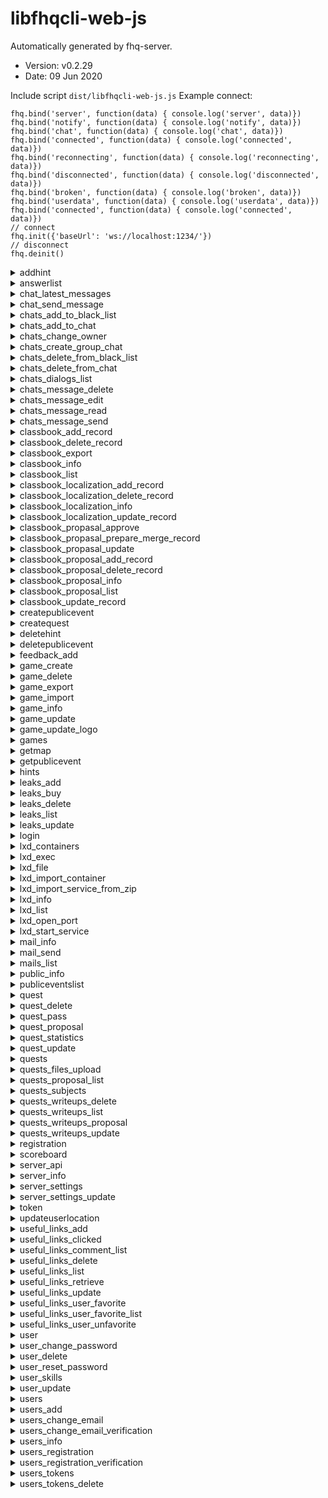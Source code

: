 # libfhqcli-web-js

 Automatically generated by fhq-server. 
 * Version: v0.2.29
 * Date: 09 Jun 2020

 Include script ```dist/libfhqcli-web-js.js```
 Example connect:
```
fhq.bind('server', function(data) { console.log('server', data)})
fhq.bind('notify', function(data) { console.log('notify', data)})
fhq.bind('chat', function(data) { console.log('chat', data)})
fhq.bind('connected', function(data) { console.log('connected', data)})
fhq.bind('reconnecting', function(data) { console.log('reconnecting', data)})
fhq.bind('disconnected', function(data) { console.log('disconnected', data)})
fhq.bind('broken', function(data) { console.log('broken', data)})
fhq.bind('userdata', function(data) { console.log('userdata', data)})
fhq.bind('connected', function(data) { console.log('connected', data)})
// connect
fhq.init({'baseUrl': 'ws://localhost:1234/'})
// disconnect
fhq.deinit()
```

<details>
<summary>addhint</summary>

## addhint

Methid add hint to quest

Access: unauthorized - **no**,  user - **no**,  admin - **yes**

 #### Input params 

 * questid - integer, required; quest id
 * hint - string, required; hint text


 #### example call method 

```
fhq.addhint({
    "questid": 0,
    "hint": ""
}).done(function(r) {
    console.log('Success: ', r);
}).fail(function(err) {
    console.error('Error:', err);
});
```

</details>

<details>
<summary>answerlist</summary>

## answerlist

Return user answers list

Access: unauthorized - **no**,  user - **no**,  admin - **yes**

 #### Input params 

 * page - integer, required; Number of page
 * onpage - integer, required; How much rows on page
 * questid - integer, optional; Filter for questid
 * userid - integer, optional; Filter for userid


 #### example call method 

```
fhq.answerlist({
    "page": 0,
    "onpage": 10,
    "questid": 0,
    "userid": 0
}).done(function(r) {
    console.log('Success: ', r);
}).fail(function(err) {
    console.error('Error:', err);
});
```

</details>

<details>
<summary>chat_latest_messages</summary>

## chat_latest_messages

Method will be send chat message and it sent to another users

Access: unauthorized - **yes**,  user - **yes**,  admin - **yes**

 #### Input params 



 #### example call method 

```
fhq.chat_latest_messages({

}).done(function(r) {
    console.log('Success: ', r);
}).fail(function(err) {
    console.error('Error:', err);
});
```

</details>

<details>
<summary>chat_send_message</summary>

## chat_send_message

Method will be send chat message and it sent to another users

Access: unauthorized - **no**,  user - **yes**,  admin - **yes**

 #### Input params 

 * type - string, required; Type
 * message - string, required; Message


 #### example call method 

```
fhq.chat_send_message({
    "type": "",
    "message": ""
}).done(function(r) {
    console.log('Success: ', r);
}).fail(function(err) {
    console.error('Error:', err);
});
```

</details>

<details>
<summary>chats_add_to_black_list</summary>

## chats_add_to_black_list

Add user to black list

Access: unauthorized - **no**,  user - **yes**,  admin - **yes**

 #### Input params 



 #### example call method 

```
fhq.chats_add_to_black_list({

}).done(function(r) {
    console.log('Success: ', r);
}).fail(function(err) {
    console.error('Error:', err);
});
```

</details>

<details>
<summary>chats_add_to_chat</summary>

## chats_add_to_chat

Add user to some chat

Access: unauthorized - **no**,  user - **yes**,  admin - **yes**

 #### Input params 



 #### example call method 

```
fhq.chats_add_to_chat({

}).done(function(r) {
    console.log('Success: ', r);
}).fail(function(err) {
    console.error('Error:', err);
});
```

</details>

<details>
<summary>chats_change_owner</summary>

## chats_change_owner

Change owner of the chat

Access: unauthorized - **no**,  user - **yes**,  admin - **yes**

 #### Input params 



 #### example call method 

```
fhq.chats_change_owner({

}).done(function(r) {
    console.log('Success: ', r);
}).fail(function(err) {
    console.error('Error:', err);
});
```

</details>

<details>
<summary>chats_create_group_chat</summary>

## chats_create_group_chat

Create group chat

Access: unauthorized - **no**,  user - **yes**,  admin - **yes**

 #### Input params 



 #### example call method 

```
fhq.chats_create_group_chat({

}).done(function(r) {
    console.log('Success: ', r);
}).fail(function(err) {
    console.error('Error:', err);
});
```

</details>

<details>
<summary>chats_delete_from_black_list</summary>

## chats_delete_from_black_list

Delete user from black list

Access: unauthorized - **no**,  user - **yes**,  admin - **yes**

 #### Input params 



 #### example call method 

```
fhq.chats_delete_from_black_list({

}).done(function(r) {
    console.log('Success: ', r);
}).fail(function(err) {
    console.error('Error:', err);
});
```

</details>

<details>
<summary>chats_delete_from_chat</summary>

## chats_delete_from_chat

Delete user from chat

Access: unauthorized - **no**,  user - **yes**,  admin - **yes**

 #### Input params 



 #### example call method 

```
fhq.chats_delete_from_chat({

}).done(function(r) {
    console.log('Success: ', r);
}).fail(function(err) {
    console.error('Error:', err);
});
```

</details>

<details>
<summary>chats_dialogs_list</summary>

## chats_dialogs_list

Show list of dialogs

Access: unauthorized - **no**,  user - **yes**,  admin - **yes**

 #### Input params 



 #### example call method 

```
fhq.chats_dialogs_list({

}).done(function(r) {
    console.log('Success: ', r);
}).fail(function(err) {
    console.error('Error:', err);
});
```

</details>

<details>
<summary>chats_message_delete</summary>

## chats_message_delete

Delete message from chat

Access: unauthorized - **no**,  user - **yes**,  admin - **yes**

 #### Input params 

 * message_id - integer, required; Message id for remove


 #### example call method 

```
fhq.chats_message_delete({
    "message_id": 0
}).done(function(r) {
    console.log('Success: ', r);
}).fail(function(err) {
    console.error('Error:', err);
});
```

</details>

<details>
<summary>chats_message_edit</summary>

## chats_message_edit

Edit message

Access: unauthorized - **no**,  user - **yes**,  admin - **yes**

 #### Input params 

 * message_id - integer, required; Message id
 * message_new - string, required; New message


 #### example call method 

```
fhq.chats_message_edit({
    "message_id": 0,
    "message_new": ""
}).done(function(r) {
    console.log('Success: ', r);
}).fail(function(err) {
    console.error('Error:', err);
});
```

</details>

<details>
<summary>chats_message_read</summary>

## chats_message_read

Get all messages in chat

Access: unauthorized - **no**,  user - **yes**,  admin - **yes**

 #### Input params 

 * chat - string, required; Chat for reading messages


 #### example call method 

```
fhq.chats_message_read({
    "chat": ""
}).done(function(r) {
    console.log('Success: ', r);
}).fail(function(err) {
    console.error('Error:', err);
});
```

</details>

<details>
<summary>chats_message_send</summary>

## chats_message_send

Method will be send chat message and it sent to another users

Access: unauthorized - **no**,  user - **yes**,  admin - **yes**

 #### Input params 

 * chat - string, required; Chat for sending a message
 * message - string, required; Message


 #### example call method 

```
fhq.chats_message_send({
    "chat": "",
    "message": ""
}).done(function(r) {
    console.log('Success: ', r);
}).fail(function(err) {
    console.error('Error:', err);
});
```

</details>

<details>
<summary>classbook_add_record</summary>

## classbook_add_record

Adds a new article with the specified name, content, and id.

Access: unauthorized - **no**,  user - **no**,  admin - **yes**

 #### Input params 

 * parentid - integer, required; pareintid for classbook article
 * name - string, required; name of article
 * content - string, required; content of article
 * uuid - string, optional; uuid of article
 * ordered - integer, optional; order of article


 #### example call method 

```
fhq.classbook_add_record({
    "parentid": 0,
    "name": "",
    "content": "",
    "uuid": "",
    "ordered": 0
}).done(function(r) {
    console.log('Success: ', r);
}).fail(function(err) {
    console.error('Error:', err);
});
```

</details>

<details>
<summary>classbook_delete_record</summary>

## classbook_delete_record

Delete a article with a given classbookid

Access: unauthorized - **no**,  user - **no**,  admin - **yes**

 #### Input params 

 * classbookid - integer, required; id for classbook article


 #### example call method 

```
fhq.classbook_delete_record({
    "classbookid": 0
}).done(function(r) {
    console.log('Success: ', r);
}).fail(function(err) {
    console.error('Error:', err);
});
```

</details>

<details>
<summary>classbook_export</summary>

## classbook_export

Export classbook's articles to html or markdown, optionally in zip archive.

Access: unauthorized - **no**,  user - **yes**,  admin - **yes**

 #### Input params 

 * output - string, required; The output file format
 * lang - string, required; The output file format
 * zip - boolean, optional; Zipping the output


 #### example call method 

```
fhq.classbook_export({
    "output": "",
    "lang": "",
    "zip": ""
}).done(function(r) {
    console.log('Success: ', r);
}).fail(function(err) {
    console.error('Error:', err);
});
```

</details>

<details>
<summary>classbook_info</summary>

## classbook_info

Return name and content, langs, path classbook article with a given id

Access: unauthorized - **yes**,  user - **yes**,  admin - **yes**

 #### Input params 

 * classbookid - integer, required; id for the classbook article
 * lang - string, optional; Set lang for the article


 #### example call method 

```
fhq.classbook_info({
    "classbookid": 0,
    "lang": ""
}).done(function(r) {
    console.log('Success: ', r);
}).fail(function(err) {
    console.error('Error:', err);
});
```

</details>

<details>
<summary>classbook_list</summary>

## classbook_list

Return list of classbook articles

Access: unauthorized - **yes**,  user - **yes**,  admin - **yes**

 #### Input params 

 * parentid - integer, required; parentid for classbook articles
 * lang - string, optional; lang for classbook articles
 * search - string, optional; Search string for classbook articles


 #### example call method 

```
fhq.classbook_list({
    "parentid": 0,
    "lang": "",
    "search": ""
}).done(function(r) {
    console.log('Success: ', r);
}).fail(function(err) {
    console.error('Error:', err);
});
```

</details>

<details>
<summary>classbook_localization_add_record</summary>

## classbook_localization_add_record

Add a new article localization for the English version

Access: unauthorized - **no**,  user - **no**,  admin - **yes**

 #### Input params 

 * classbookid - integer, required; Classbookid for article localization
 * lang - string, required; Language
 * name - string, required; Article name
 * content - string, required; The content of the article


 #### example call method 

```
fhq.classbook_localization_add_record({
    "classbookid": 0,
    "lang": "",
    "name": "",
    "content": ""
}).done(function(r) {
    console.log('Success: ', r);
}).fail(function(err) {
    console.error('Error:', err);
});
```

</details>

<details>
<summary>classbook_localization_delete_record</summary>

## classbook_localization_delete_record

Delete an article localization

Access: unauthorized - **no**,  user - **no**,  admin - **yes**

 #### Input params 

 * classbook_localizationid - integer, required; Localization id


 #### example call method 

```
fhq.classbook_localization_delete_record({
    "classbook_localizationid": 0
}).done(function(r) {
    console.log('Success: ', r);
}).fail(function(err) {
    console.error('Error:', err);
});
```

</details>

<details>
<summary>classbook_localization_info</summary>

## classbook_localization_info

Find and display localization for an article by classbookid

Access: unauthorized - **no**,  user - **no**,  admin - **yes**

 #### Input params 

 * classbook_localizationid - integer, required; Localization id


 #### example call method 

```
fhq.classbook_localization_info({
    "classbook_localizationid": 0
}).done(function(r) {
    console.log('Success: ', r);
}).fail(function(err) {
    console.error('Error:', err);
});
```

</details>

<details>
<summary>classbook_localization_update_record</summary>

## classbook_localization_update_record

Update table with localization by classbookid

Access: unauthorized - **no**,  user - **no**,  admin - **yes**

 #### Input params 

 * classbook_localizationid - integer, required; Localization id
 * name - string, required; Article name
 * content - string, required; The content of the article


 #### example call method 

```
fhq.classbook_localization_update_record({
    "classbook_localizationid": 0,
    "name": "",
    "content": ""
}).done(function(r) {
    console.log('Success: ', r);
}).fail(function(err) {
    console.error('Error:', err);
});
```

</details>

<details>
<summary>classbook_propasal_approve</summary>

## classbook_propasal_approve

Approve updating requests

Access: unauthorized - **no**,  user - **no**,  admin - **yes**

 #### Input params 

 * classbook_proposal_id - integer, required; Proposal id


 #### example call method 

```
fhq.classbook_propasal_approve({
    "classbook_proposal_id": 0
}).done(function(r) {
    console.log('Success: ', r);
}).fail(function(err) {
    console.error('Error:', err);
});
```

</details>

<details>
<summary>classbook_propasal_prepare_merge_record</summary>

## classbook_propasal_prepare_merge_record

Prepare to merge updating requests

Access: unauthorized - **no**,  user - **no**,  admin - **yes**

 #### Input params 

 * classbook_proposal_id - integer, required; Proposal id


 #### example call method 

```
fhq.classbook_propasal_prepare_merge_record({
    "classbook_proposal_id": 0
}).done(function(r) {
    console.log('Success: ', r);
}).fail(function(err) {
    console.error('Error:', err);
});
```

</details>

<details>
<summary>classbook_propasal_update</summary>

## classbook_propasal_update

Approve updating requests

Access: unauthorized - **no**,  user - **no**,  admin - **yes**

 #### Input params 

 * classbook_proposal_id - integer, required; Proposal id
 * content - string, required; new content


 #### example call method 

```
fhq.classbook_propasal_update({
    "classbook_proposal_id": 0,
    "content": ""
}).done(function(r) {
    console.log('Success: ', r);
}).fail(function(err) {
    console.error('Error:', err);
});
```

</details>

<details>
<summary>classbook_proposal_add_record</summary>

## classbook_proposal_add_record

Propose an update of article

Access: unauthorized - **no**,  user - **yes**,  admin - **yes**

 #### Input params 

 * classbookid - integer, required; Classbookid for an article
 * lang - string, required; Language
 * name - string, required; Article name
 * content - string, required; The content of the article


 #### example call method 

```
fhq.classbook_proposal_add_record({
    "classbookid": 0,
    "lang": "",
    "name": "",
    "content": ""
}).done(function(r) {
    console.log('Success: ', r);
}).fail(function(err) {
    console.error('Error:', err);
});
```

</details>

<details>
<summary>classbook_proposal_delete_record</summary>

## classbook_proposal_delete_record

Delete a proposal of updating an article

Access: unauthorized - **no**,  user - **yes**,  admin - **yes**

 #### Input params 

 * classbook_proposal_id - integer, required; Proposal id


 #### example call method 

```
fhq.classbook_proposal_delete_record({
    "classbook_proposal_id": 0
}).done(function(r) {
    console.log('Success: ', r);
}).fail(function(err) {
    console.error('Error:', err);
});
```

</details>

<details>
<summary>classbook_proposal_info</summary>

## classbook_proposal_info

Find and display all proposal data by id

Access: unauthorized - **no**,  user - **yes**,  admin - **yes**

 #### Input params 

 * classbook_proposal_id - integer, required; Proposal id


 #### example call method 

```
fhq.classbook_proposal_info({
    "classbook_proposal_id": 0
}).done(function(r) {
    console.log('Success: ', r);
}).fail(function(err) {
    console.error('Error:', err);
});
```

</details>

<details>
<summary>classbook_proposal_list</summary>

## classbook_proposal_list

Display list of proposals by classbookid

Access: unauthorized - **no**,  user - **yes**,  admin - **yes**

 #### Input params 

 * classbookid - integer, required; Classbookid for an article
 * lang - string, optional; Language


 #### example call method 

```
fhq.classbook_proposal_list({
    "classbookid": 0,
    "lang": ""
}).done(function(r) {
    console.log('Success: ', r);
}).fail(function(err) {
    console.error('Error:', err);
});
```

</details>

<details>
<summary>classbook_update_record</summary>

## classbook_update_record

Update a article with a given classbookid

Access: unauthorized - **no**,  user - **no**,  admin - **yes**

 #### Input params 

 * classbookid - integer, required; id for classbook article
 * name - string, optional; name for classbook article
 * content - string, optional; content for classbook article
 * ordered - integer, optional; ordered for classbook article
 * parentid - integer, optional; parentid for classbook article


 #### example call method 

```
fhq.classbook_update_record({
    "classbookid": 0,
    "name": "",
    "content": "",
    "ordered": 0,
    "parentid": 0
}).done(function(r) {
    console.log('Success: ', r);
}).fail(function(err) {
    console.error('Error:', err);
});
```

</details>

<details>
<summary>createpublicevent</summary>

## createpublicevent

Create the public event

Access: unauthorized - **no**,  user - **no**,  admin - **yes**

 #### Input params 

 * type - string, required; Type of event
 * message - string, required; Message


 #### example call method 

```
fhq.createpublicevent({
    "type": "",
    "message": ""
}).done(function(r) {
    console.log('Success: ', r);
}).fail(function(err) {
    console.error('Error:', err);
});
```

</details>

<details>
<summary>createquest</summary>

## createquest

Method will be create new quest

Access: unauthorized - **no**,  user - **no**,  admin - **yes**

 #### Input params 

 * uuid - string, required; Global Identificator of the quest
 * gameid - integer, required; Which game included this quest
 * name - string, required; Name of the quest
 * text - string, required; Description of the quest
 * score - integer, required; How much append to user score after solve quest by them
 * author - string, required; Author of the quest
 * subject - string, required; Subject must be one from types
 * answer - string, required; Answer for the quest
 * answer_format - string, required; Answer format for the quest
 * state - string, required; State of the quest
 * description_state - string, required; You can add some descriptions for quest state
 * copyright - string, optional; You can add some copyright information


 #### example call method 

```
fhq.createquest({
    "uuid": "",
    "gameid": 0,
    "name": "",
    "text": "",
    "score": 0,
    "author": "",
    "subject": "",
    "answer": "",
    "answer_format": "",
    "state": "",
    "description_state": "",
    "copyright": ""
}).done(function(r) {
    console.log('Success: ', r);
}).fail(function(err) {
    console.error('Error:', err);
});
```

</details>

<details>
<summary>deletehint</summary>

## deletehint

Method for delete hint from quest

Access: unauthorized - **no**,  user - **no**,  admin - **yes**

 #### Input params 

 * hintid - integer, required; hint id


 #### example call method 

```
fhq.deletehint({
    "hintid": 0
}).done(function(r) {
    console.log('Success: ', r);
}).fail(function(err) {
    console.error('Error:', err);
});
```

</details>

<details>
<summary>deletepublicevent</summary>

## deletepublicevent

Delete public event

Access: unauthorized - **no**,  user - **no**,  admin - **yes**

 #### Input params 

 * eventid - integer, required; Event ID


 #### example call method 

```
fhq.deletepublicevent({
    "eventid": 0
}).done(function(r) {
    console.log('Success: ', r);
}).fail(function(err) {
    console.error('Error:', err);
});
```

</details>

<details>
<summary>feedback_add</summary>

## feedback_add

Create the feedback

Access: unauthorized - **yes**,  user - **yes**,  admin - **yes**

 #### Input params 

 * from - string, required; From user
 * text - string, required; Text of feedback
 * type - string, required; Type of feedback


 #### example call method 

```
fhq.feedback_add({
    "from": "",
    "text": "",
    "type": ""
}).done(function(r) {
    console.log('Success: ', r);
}).fail(function(err) {
    console.error('Error:', err);
});
```

</details>

<details>
<summary>game_create</summary>

## game_create

Create the game

Access: unauthorized - **no**,  user - **no**,  admin - **yes**

 #### Input params 

 * uuid - string, required; Global Identificator of the Game
 * name - string, required; Name of the Game
 * description - string, required; Description of the Game
 * state - string, required; State of the game
 * form - string, required; Form of the game
 * type - string, required; Type of the game
 * date_start - string, required; Date start
 * date_stop - string, required; Date stop
 * date_restart - string, required; Date restart
 * organizators - string, required; Organizators


 #### example call method 

```
fhq.game_create({
    "uuid": "",
    "name": "",
    "description": "",
    "state": "",
    "form": "",
    "type": "",
    "date_start": "",
    "date_stop": "",
    "date_restart": "",
    "organizators": ""
}).done(function(r) {
    console.log('Success: ', r);
}).fail(function(err) {
    console.error('Error:', err);
});
```

</details>

<details>
<summary>game_delete</summary>

## game_delete

Remove game and all quests

Access: unauthorized - **no**,  user - **no**,  admin - **yes**

 #### Input params 

 * uuid - string, required; Global Identificator of the Game
 * admin_password - string, required; Admin Password


 #### example call method 

```
fhq.game_delete({
    "uuid": "",
    "admin_password": ""
}).done(function(r) {
    console.log('Success: ', r);
}).fail(function(err) {
    console.error('Error:', err);
});
```

</details>

<details>
<summary>game_export</summary>

## game_export

Export the game

Access: unauthorized - **no**,  user - **no**,  admin - **yes**

 #### Input params 

 * uuid - string, required; Global Identificator of the Game


 #### example call method 

```
fhq.game_export({
    "uuid": ""
}).done(function(r) {
    console.log('Success: ', r);
}).fail(function(err) {
    console.error('Error:', err);
});
```

</details>

<details>
<summary>game_import</summary>

## game_import

Import game

Access: unauthorized - **no**,  user - **no**,  admin - **yes**

 #### Input params 

 * uuid - string, required; Global Identificator of the Game


 #### example call method 

```
fhq.game_import({
    "uuid": ""
}).done(function(r) {
    console.log('Success: ', r);
}).fail(function(err) {
    console.error('Error:', err);
});
```

</details>

<details>
<summary>game_info</summary>

## game_info

Return game info

Access: unauthorized - **no**,  user - **no**,  admin - **yes**

 #### Input params 

 * uuid - string, required; Global Identificator of the Game


 #### example call method 

```
fhq.game_info({
    "uuid": ""
}).done(function(r) {
    console.log('Success: ', r);
}).fail(function(err) {
    console.error('Error:', err);
});
```

</details>

<details>
<summary>game_update</summary>

## game_update

Update game info

Access: unauthorized - **no**,  user - **no**,  admin - **yes**

 #### Input params 

 * uuid - string, required; Global Identificator of the Game
 * name - string, optional; Name of the Game
 * description - string, optional; Description of the Game
 * state - string, optional; State of the game
 * form - string, optional; Form of the game
 * type - string, optional; Type of the game
 * date_start - string, optional; Date start
 * date_stop - string, optional; Date stop
 * date_restart - string, optional; Date restart
 * organizators - string, optional; Organizators


 #### example call method 

```
fhq.game_update({
    "uuid": "",
    "name": "",
    "description": "",
    "state": "",
    "form": "",
    "type": "",
    "date_start": "",
    "date_stop": "",
    "date_restart": "",
    "organizators": ""
}).done(function(r) {
    console.log('Success: ', r);
}).fail(function(err) {
    console.error('Error:', err);
});
```

</details>

<details>
<summary>game_update_logo</summary>

## game_update_logo

Update game logo

Access: unauthorized - **no**,  user - **no**,  admin - **yes**

 #### Input params 

 * uuid - string, required; Global Identificator of the Game
 * image_png_base64 - string, required; Image PNG in Base64


 #### example call method 

```
fhq.game_update_logo({
    "uuid": "",
    "image_png_base64": ""
}).done(function(r) {
    console.log('Success: ', r);
}).fail(function(err) {
    console.error('Error:', err);
});
```

</details>

<details>
<summary>games</summary>

## games

Method returned list of games

Access: unauthorized - **yes**,  user - **yes**,  admin - **yes**

 #### Input params 



 #### example call method 

```
fhq.games({

}).done(function(r) {
    console.log('Success: ', r);
}).fail(function(err) {
    console.error('Error:', err);
});
```

</details>

<details>
<summary>getmap</summary>

## getmap

Returned coordinate list

Access: unauthorized - **yes**,  user - **yes**,  admin - **yes**

 #### Input params 



 #### example call method 

```
fhq.getmap({

}).done(function(r) {
    console.log('Success: ', r);
}).fail(function(err) {
    console.error('Error:', err);
});
```

</details>

<details>
<summary>getpublicevent</summary>

## getpublicevent

Return public event info by id

Access: unauthorized - **yes**,  user - **yes**,  admin - **yes**

 #### Input params 

 * eventid - integer, required; Event id


 #### example call method 

```
fhq.getpublicevent({
    "eventid": 0
}).done(function(r) {
    console.log('Success: ', r);
}).fail(function(err) {
    console.error('Error:', err);
});
```

</details>

<details>
<summary>hints</summary>

## hints

Return list of hints

Access: unauthorized - **yes**,  user - **yes**,  admin - **yes**

 #### Input params 

 * questid - integer, required; Quest id


 #### example call method 

```
fhq.hints({
    "questid": 0
}).done(function(r) {
    console.log('Success: ', r);
}).fail(function(err) {
    console.error('Error:', err);
});
```

</details>

<details>
<summary>leaks_add</summary>

## leaks_add

Method adds a leak

Access: unauthorized - **no**,  user - **no**,  admin - **yes**

 #### Input params 

 * uuid - string, required; UUID of the leak
 * game_uuid - string, required; UUID of the game
 * name - string, required; Visible part of the content
 * content - string, required; Content of the leak
 * score - integer, required; Price of the leak


 #### example call method 

```
fhq.leaks_add({
    "uuid": "",
    "game_uuid": "",
    "name": "",
    "content": "",
    "score": 0
}).done(function(r) {
    console.log('Success: ', r);
}).fail(function(err) {
    console.error('Error:', err);
});
```

</details>

<details>
<summary>leaks_buy</summary>

## leaks_buy

Method buys a leak

Access: unauthorized - **no**,  user - **yes**,  admin - **no**

 #### Input params 

 * id - integer, required; Leak id


 #### example call method 

```
fhq.leaks_buy({
    "id": 0
}).done(function(r) {
    console.log('Success: ', r);
}).fail(function(err) {
    console.error('Error:', err);
});
```

</details>

<details>
<summary>leaks_delete</summary>

## leaks_delete

Method deletes a leak

Access: unauthorized - **no**,  user - **no**,  admin - **yes**

 #### Input params 

 * id - integer, required; Leak id


 #### example call method 

```
fhq.leaks_delete({
    "id": 0
}).done(function(r) {
    console.log('Success: ', r);
}).fail(function(err) {
    console.error('Error:', err);
});
```

</details>

<details>
<summary>leaks_list</summary>

## leaks_list

Method returns list of leaks

Access: unauthorized - **yes**,  user - **yes**,  admin - **yes**

 #### Input params 

 * page - integer, required; Number of page
 * onpage - integer, required; How much rows in one page


 #### example call method 

```
fhq.leaks_list({
    "page": 0,
    "onpage": 10
}).done(function(r) {
    console.log('Success: ', r);
}).fail(function(err) {
    console.error('Error:', err);
});
```

</details>

<details>
<summary>leaks_update</summary>

## leaks_update

Method updates a leak

Access: unauthorized - **no**,  user - **no**,  admin - **yes**

 #### Input params 

 * id - integer, required; Leak id
 * name - string, optional; Visible part of the content
 * content - string, optional; Content of the leak
 * score - integer, optional; Price of the leak


 #### example call method 

```
fhq.leaks_update({
    "id": 0,
    "name": "",
    "content": "",
    "score": 0
}).done(function(r) {
    console.log('Success: ', r);
}).fail(function(err) {
    console.error('Error:', err);
});
```

</details>

<details>
<summary>login</summary>

## login

Method for login

Access: unauthorized - **yes**,  user - **no**,  admin - **no**

 #### Input params 

 * email - string, required; E-mail
 * password - string, required; Password


 #### example call method 

```
fhq.login({
    "email": "",
    "password": ""
}).done(function(r) {
    console.log('Success: ', r);
}).fail(function(err) {
    console.error('Error:', err);
});
```

</details>

<details>
<summary>lxd_containers</summary>

## lxd_containers

Any actions with the container. Actions: create, start, stop and delete container

Access: unauthorized - **no**,  user - **no**,  admin - **yes**

 #### Input params 

 * name - string, required; Container name
 * action - string, required; Actions: create, start, stop and delete container


 #### example call method 

```
fhq.lxd_containers({
    "name": "",
    "action": ""
}).done(function(r) {
    console.log('Success: ', r);
}).fail(function(err) {
    console.error('Error:', err);
});
```

</details>

<details>
<summary>lxd_exec</summary>

## lxd_exec

Exec command in the container with name.

Access: unauthorized - **no**,  user - **no**,  admin - **yes**

 #### Input params 

 * name - string, required; Container name
 * command - string, required; Name of execution command


 #### example call method 

```
fhq.lxd_exec({
    "name": "",
    "command": ""
}).done(function(r) {
    console.log('Success: ', r);
}).fail(function(err) {
    console.error('Error:', err);
});
```

</details>

<details>
<summary>lxd_file</summary>

## lxd_file

Pull, push, delete file inside the container.

Access: unauthorized - **no**,  user - **no**,  admin - **yes**

 #### Input params 

 * name - string, required; Container name
 * action - string, required; Action with files: pull, push or delete
 * path - string, required; Path to file inside the container


 #### example call method 

```
fhq.lxd_file({
    "name": "",
    "action": "",
    "path": ""
}).done(function(r) {
    console.log('Success: ', r);
}).fail(function(err) {
    console.error('Error:', err);
});
```

</details>

<details>
<summary>lxd_import_container</summary>

## lxd_import_container

Import container from json configuration.

Access: unauthorized - **no**,  user - **no**,  admin - **yes**

 #### Input params 

 * config - string, required; Container's configuration in json dumped string.


 #### example call method 

```
fhq.lxd_import_container({
    "config": ""
}).done(function(r) {
    console.log('Success: ', r);
}).fail(function(err) {
    console.error('Error:', err);
});
```

</details>

<details>
<summary>lxd_import_service_from_zip</summary>

## lxd_import_service_from_zip

Import Service from zip.

Access: unauthorized - **no**,  user - **no**,  admin - **yes**

 #### Input params 

 * zip_file - string, required; Service's configuration in Base64 zip archive.


 #### example call method 

```
fhq.lxd_import_service_from_zip({
    "zip_file": ""
}).done(function(r) {
    console.log('Success: ', r);
}).fail(function(err) {
    console.error('Error:', err);
});
```

</details>

<details>
<summary>lxd_info</summary>

## lxd_info

Get information about the orhestra, containers.

Access: unauthorized - **no**,  user - **no**,  admin - **yes**

 #### Input params 

 * name - string, required; Container name
 * get - string, optional; Requested information


 #### example call method 

```
fhq.lxd_info({
    "name": "",
    "get": ""
}).done(function(r) {
    console.log('Success: ', r);
}).fail(function(err) {
    console.error('Error:', err);
});
```

</details>

<details>
<summary>lxd_list</summary>

## lxd_list

Get information about all containers.

Access: unauthorized - **no**,  user - **no**,  admin - **yes**

 #### Input params 



 #### example call method 

```
fhq.lxd_list({

}).done(function(r) {
    console.log('Success: ', r);
}).fail(function(err) {
    console.error('Error:', err);
});
```

</details>

<details>
<summary>lxd_open_port</summary>

## lxd_open_port

Opens the container port.

Access: unauthorized - **no**,  user - **no**,  admin - **yes**

 #### Input params 

 * name - string, required; Container name
 * port - integer, required; Number container port
 * protocol - string, required; Protocol


 #### example call method 

```
fhq.lxd_open_port({
    "name": "",
    "port": 0,
    "protocol": ""
}).done(function(r) {
    console.log('Success: ', r);
}).fail(function(err) {
    console.error('Error:', err);
});
```

</details>

<details>
<summary>lxd_start_service</summary>

## lxd_start_service

Start service.

Access: unauthorized - **no**,  user - **no**,  admin - **yes**

 #### Input params 

 * name - string, required; Service's name.


 #### example call method 

```
fhq.lxd_start_service({
    "name": ""
}).done(function(r) {
    console.log('Success: ', r);
}).fail(function(err) {
    console.error('Error:', err);
});
```

</details>

<details>
<summary>mail_info</summary>

## mail_info

This method Will be return info of mail

Access: unauthorized - **no**,  user - **no**,  admin - **yes**

 #### Input params 



 #### example call method 

```
fhq.mail_info({

}).done(function(r) {
    console.log('Success: ', r);
}).fail(function(err) {
    console.error('Error:', err);
});
```

</details>

<details>
<summary>mail_send</summary>

## mail_send

Mail Send

Access: unauthorized - **no**,  user - **no**,  admin - **yes**

 #### Input params 

 * to - string, required; E-mail of the recipient
 * subject - string, required; Subject of the message
 * body - string, required; Body of the message


 #### example call method 

```
fhq.mail_send({
    "to": "",
    "subject": "",
    "body": ""
}).done(function(r) {
    console.log('Success: ', r);
}).fail(function(err) {
    console.error('Error:', err);
});
```

</details>

<details>
<summary>mails_list</summary>

## mails_list

Mails list

Access: unauthorized - **no**,  user - **no**,  admin - **yes**

 #### Input params 

 * filter_email - string, optional; Filter by email
 * filter_subject - string, optional; Filter by subject
 * filter_message - string, optional; Filter by message
 * onpage - integer, optional; On page
 * page - integer, optional; page


 #### example call method 

```
fhq.mails_list({
    "filter_email": "",
    "filter_subject": "",
    "filter_message": "",
    "onpage": 10,
    "page": 0
}).done(function(r) {
    console.log('Success: ', r);
}).fail(function(err) {
    console.error('Error:', err);
});
```

</details>

<details>
<summary>public_info</summary>

## public_info

Method return public information about server

Access: unauthorized - **yes**,  user - **yes**,  admin - **yes**

 #### Input params 



 #### example call method 

```
fhq.public_info({

}).done(function(r) {
    console.log('Success: ', r);
}).fail(function(err) {
    console.error('Error:', err);
});
```

</details>

<details>
<summary>publiceventslist</summary>

## publiceventslist

Return list of public events

Access: unauthorized - **yes**,  user - **yes**,  admin - **yes**

 #### Input params 

 * page - integer, required; Number of page
 * onpage - integer, required; How much rows in one page
 * type - string, optional; Filter by type events
 * search - string, optional; Filter by message event


 #### example call method 

```
fhq.publiceventslist({
    "page": 0,
    "onpage": 10,
    "type": "",
    "search": ""
}).done(function(r) {
    console.log('Success: ', r);
}).fail(function(err) {
    console.error('Error:', err);
});
```

</details>

<details>
<summary>quest</summary>

## quest

Update the quest info

Access: unauthorized - **yes**,  user - **yes**,  admin - **yes**

 #### Input params 

 * questid - integer, required; Quest ID


 #### example call method 

```
fhq.quest({
    "questid": 0
}).done(function(r) {
    console.log('Success: ', r);
}).fail(function(err) {
    console.error('Error:', err);
});
```

</details>

<details>
<summary>quest_delete</summary>

## quest_delete

Method for delete quest

Access: unauthorized - **no**,  user - **no**,  admin - **yes**

 #### Input params 

 * questid - integer, required; Quest ID


 #### example call method 

```
fhq.quest_delete({
    "questid": 0
}).done(function(r) {
    console.log('Success: ', r);
}).fail(function(err) {
    console.error('Error:', err);
});
```

</details>

<details>
<summary>quest_pass</summary>

## quest_pass

Quest pass

Access: unauthorized - **no**,  user - **yes**,  admin - **yes**

 #### Input params 

 * questid - integer, required; Quest ID
 * answer - string, required; Answer


 #### example call method 

```
fhq.quest_pass({
    "questid": 0,
    "answer": ""
}).done(function(r) {
    console.log('Success: ', r);
}).fail(function(err) {
    console.error('Error:', err);
});
```

</details>

<details>
<summary>quest_proposal</summary>

## quest_proposal

Add quest proposal

Access: unauthorized - **no**,  user - **yes**,  admin - **yes**

 #### Input params 

 * gameid - integer, required; Which game included this quest
 * name - string, required; Name of the quest
 * text - string, required; Description of the quest
 * score - integer, required; How much append to user score after solve quest by them
 * author - string, required; Author of the quest
 * subject - string, required; Subject must be one from types (look types)
 * answer - string, required; Answer for the quest
 * answer_format - string, required; Answer format for the quest


 #### example call method 

```
fhq.quest_proposal({
    "gameid": 0,
    "name": "",
    "text": "",
    "score": 0,
    "author": "",
    "subject": "",
    "answer": "",
    "answer_format": ""
}).done(function(r) {
    console.log('Success: ', r);
}).fail(function(err) {
    console.error('Error:', err);
});
```

</details>

<details>
<summary>quest_statistics</summary>

## quest_statistics

Mehtod will be return quest public statistics

Access: unauthorized - **yes**,  user - **yes**,  admin - **yes**

 #### Input params 

 * questid - integer, required; Quest ID


 #### example call method 

```
fhq.quest_statistics({
    "questid": 0
}).done(function(r) {
    console.log('Success: ', r);
}).fail(function(err) {
    console.error('Error:', err);
});
```

</details>

<details>
<summary>quest_update</summary>

## quest_update

Update the quest info

Access: unauthorized - **no**,  user - **no**,  admin - **yes**

 #### Input params 

 * questid - integer, required; Quest ID
 * name - string, optional; Name of the quest
 * gameid - integer, optional; Which game included this quest
 * text - string, optional; Description of the quest
 * score - integer, optional; How much append to user score after solve quest by them
 * subject - string, optional; Subject must be one from types
 * author - string, optional; Author of the quest
 * answer - string, optional; Answer for the quest
 * answer_format - string, optional; Answer format for the quest
 * state - string, optional; State of the quest
 * description_state - string, optional; You can update some descriptions for quest state
 * copyright - string, optional; You can update copyright


 #### example call method 

```
fhq.quest_update({
    "questid": 0,
    "name": "",
    "gameid": 0,
    "text": "",
    "score": 0,
    "subject": "",
    "author": "",
    "answer": "",
    "answer_format": "",
    "state": "",
    "description_state": "",
    "copyright": ""
}).done(function(r) {
    console.log('Success: ', r);
}).fail(function(err) {
    console.error('Error:', err);
});
```

</details>

<details>
<summary>quests</summary>

## quests

Method will be returned quest list

Access: unauthorized - **yes**,  user - **yes**,  admin - **yes**

 #### Input params 

 * subject - string, optional; Filter by subject
 * gameid - integer, optional; Filter by local gameid
 * filter - string, optional; Filter by some text


 #### example call method 

```
fhq.quests({
    "subject": "",
    "gameid": 0,
    "filter": ""
}).done(function(r) {
    console.log('Success: ', r);
}).fail(function(err) {
    console.error('Error:', err);
});
```

</details>

<details>
<summary>quests_files_upload</summary>

## quests_files_upload

Update the quest 

Access: unauthorized - **no**,  user - **no**,  admin - **yes**

 #### Input params 

 * quest_uuid - string, required; Quest UUID
 * file_base64 - string, required; 
 * file_name - string, required; 


 #### example call method 

```
fhq.quests_files_upload({
    "quest_uuid": "",
    "file_base64": "",
    "file_name": ""
}).done(function(r) {
    console.log('Success: ', r);
}).fail(function(err) {
    console.error('Error:', err);
});
```

</details>

<details>
<summary>quests_proposal_list</summary>

## quests_proposal_list

Quests proposal list

Access: unauthorized - **no**,  user - **no**,  admin - **yes**

 #### Input params 

 * onpage - integer, optional; On page
 * page - integer, optional; page


 #### example call method 

```
fhq.quests_proposal_list({
    "onpage": 10,
    "page": 0
}).done(function(r) {
    console.log('Success: ', r);
}).fail(function(err) {
    console.error('Error:', err);
});
```

</details>

<details>
<summary>quests_subjects</summary>

## quests_subjects

Method returned list of quests by subjects

Access: unauthorized - **yes**,  user - **yes**,  admin - **yes**

 #### Input params 



 #### example call method 

```
fhq.quests_subjects({

}).done(function(r) {
    console.log('Success: ', r);
}).fail(function(err) {
    console.error('Error:', err);
});
```

</details>

<details>
<summary>quests_writeups_delete</summary>

## quests_writeups_delete

This method will be remove writeup

Access: unauthorized - **no**,  user - **no**,  admin - **yes**

 #### Input params 

 * writeupid - integer, required; WriteUp ID


 #### example call method 

```
fhq.quests_writeups_delete({
    "writeupid": 0
}).done(function(r) {
    console.log('Success: ', r);
}).fail(function(err) {
    console.error('Error:', err);
});
```

</details>

<details>
<summary>quests_writeups_list</summary>

## quests_writeups_list

This method will be returned list of writeups by questid

Access: unauthorized - **yes**,  user - **yes**,  admin - **yes**

 #### Input params 

 * questid - integer, required; Quest ID


 #### example call method 

```
fhq.quests_writeups_list({
    "questid": 0
}).done(function(r) {
    console.log('Success: ', r);
}).fail(function(err) {
    console.error('Error:', err);
});
```

</details>

<details>
<summary>quests_writeups_proposal</summary>

## quests_writeups_proposal

This method will be add writeup from authorized user

Access: unauthorized - **no**,  user - **yes**,  admin - **yes**

 #### Input params 

 * questid - integer, required; Quest ID
 * writeup_link - string, required; Link to writeup (Must be start from https://www.youtube.com/watch?v=)


 #### example call method 

```
fhq.quests_writeups_proposal({
    "questid": 0,
    "writeup_link": ""
}).done(function(r) {
    console.log('Success: ', r);
}).fail(function(err) {
    console.error('Error:', err);
});
```

</details>

<details>
<summary>quests_writeups_update</summary>

## quests_writeups_update

This method will be update writeup approve now

Access: unauthorized - **no**,  user - **no**,  admin - **yes**

 #### Input params 

 * writeupid - integer, required; WriteUp ID
 * approve - string, required; Approve value 1 or 0


 #### example call method 

```
fhq.quests_writeups_update({
    "writeupid": 0,
    "approve": ""
}).done(function(r) {
    console.log('Success: ', r);
}).fail(function(err) {
    console.error('Error:', err);
});
```

</details>

<details>
<summary>registration</summary>

## registration

Method for registration

Access: unauthorized - **yes**,  user - **no**,  admin - **no**

 #### Input params 

 * email - string, required; E-mail
 * university - string, required; University


 #### example call method 

```
fhq.registration({
    "email": "",
    "university": ""
}).done(function(r) {
    console.log('Success: ', r);
}).fail(function(err) {
    console.error('Error:', err);
});
```

</details>

<details>
<summary>scoreboard</summary>

## scoreboard

Method return scoreboard

Access: unauthorized - **yes**,  user - **yes**,  admin - **yes**

 #### Input params 

 * page - integer, required; Number of page
 * onpage - integer, required; How much rows in one page


 #### example call method 

```
fhq.scoreboard({
    "page": 0,
    "onpage": 10
}).done(function(r) {
    console.log('Success: ', r);
}).fail(function(err) {
    console.error('Error:', err);
});
```

</details>

<details>
<summary>server_api</summary>

## server_api

This method Will be return list of all handlers

Access: unauthorized - **yes**,  user - **yes**,  admin - **yes**

 #### Input params 



 #### example call method 

```
fhq.server_api({

}).done(function(r) {
    console.log('Success: ', r);
}).fail(function(err) {
    console.error('Error:', err);
});
```

</details>

<details>
<summary>server_info</summary>

## server_info

Return server private information

Access: unauthorized - **no**,  user - **no**,  admin - **yes**

 #### Input params 



 #### example call method 

```
fhq.server_info({

}).done(function(r) {
    console.log('Success: ', r);
}).fail(function(err) {
    console.error('Error:', err);
});
```

</details>

<details>
<summary>server_settings</summary>

## server_settings

Return server settings

Access: unauthorized - **no**,  user - **no**,  admin - **yes**

 #### Input params 



 #### example call method 

```
fhq.server_settings({

}).done(function(r) {
    console.log('Success: ', r);
}).fail(function(err) {
    console.error('Error:', err);
});
```

</details>

<details>
<summary>server_settings_update</summary>

## server_settings_update

Update server settings

Access: unauthorized - **no**,  user - **no**,  admin - **yes**

 #### Input params 

 * name - string, required; name of setting
 * value - string, required; value of setting


 #### example call method 

```
fhq.server_settings_update({
    "name": "",
    "value": ""
}).done(function(r) {
    console.log('Success: ', r);
}).fail(function(err) {
    console.error('Error:', err);
});
```

</details>

<details>
<summary>token</summary>

## token

Method for login by token

Access: unauthorized - **yes**,  user - **no**,  admin - **no**

 #### Input params 

 * token - string, required; Authorization token


 #### example call method 

```
fhq.token({
    "token": ""
}).done(function(r) {
    console.log('Success: ', r);
}).fail(function(err) {
    console.error('Error:', err);
});
```

</details>

<details>
<summary>updateuserlocation</summary>

## updateuserlocation

This method will be try update user location by lastip

Access: unauthorized - **no**,  user - **no**,  admin - **yes**

 #### Input params 

 * userid - integer, required; User ID


 #### example call method 

```
fhq.updateuserlocation({
    "userid": 0
}).done(function(r) {
    console.log('Success: ', r);
}).fail(function(err) {
    console.error('Error:', err);
});
```

</details>

<details>
<summary>useful_links_add</summary>

## useful_links_add

Method for add new useful link

Access: unauthorized - **no**,  user - **no**,  admin - **yes**

 #### Input params 

 * url - string, required; URL
 * description - string, required; Description
 * author - string, required; Author


 #### example call method 

```
fhq.useful_links_add({
    "url": "",
    "description": "",
    "author": ""
}).done(function(r) {
    console.log('Success: ', r);
}).fail(function(err) {
    console.error('Error:', err);
});
```

</details>

<details>
<summary>useful_links_clicked</summary>

## useful_links_clicked

Useful Links removed from favorite

Access: unauthorized - **no**,  user - **yes**,  admin - **yes**

 #### Input params 

 * useful_link_id - integer, required; Id of useful link


 #### example call method 

```
fhq.useful_links_clicked({
    "useful_link_id": 0
}).done(function(r) {
    console.log('Success: ', r);
}).fail(function(err) {
    console.error('Error:', err);
});
```

</details>

<details>
<summary>useful_links_comment_list</summary>

## useful_links_comment_list

Useful Links list of comments

Access: unauthorized - **no**,  user - **yes**,  admin - **yes**

 #### Input params 

 * useful_link_id - integer, required; Id of useful link


 #### example call method 

```
fhq.useful_links_comment_list({
    "useful_link_id": 0
}).done(function(r) {
    console.log('Success: ', r);
}).fail(function(err) {
    console.error('Error:', err);
});
```

</details>

<details>
<summary>useful_links_delete</summary>

## useful_links_delete

Method for delete link by admin

Access: unauthorized - **no**,  user - **no**,  admin - **yes**

 #### Input params 

 * useful_link_id - integer, required; Id of useful link


 #### example call method 

```
fhq.useful_links_delete({
    "useful_link_id": 0
}).done(function(r) {
    console.log('Success: ', r);
}).fail(function(err) {
    console.error('Error:', err);
});
```

</details>

<details>
<summary>useful_links_list</summary>

## useful_links_list

Method will be return list of useful links

Access: unauthorized - **yes**,  user - **yes**,  admin - **yes**

 #### Input params 

 * filter - string, optional; Filter by word


 #### example call method 

```
fhq.useful_links_list({
    "filter": ""
}).done(function(r) {
    console.log('Success: ', r);
}).fail(function(err) {
    console.error('Error:', err);
});
```

</details>

<details>
<summary>useful_links_retrieve</summary>

## useful_links_retrieve

Method for retrieve useful link

Access: unauthorized - **no**,  user - **yes**,  admin - **yes**

 #### Input params 

 * useful_link_id - integer, required; Id of useful link


 #### example call method 

```
fhq.useful_links_retrieve({
    "useful_link_id": 0
}).done(function(r) {
    console.log('Success: ', r);
}).fail(function(err) {
    console.error('Error:', err);
});
```

</details>

<details>
<summary>useful_links_update</summary>

## useful_links_update

Method for update useful link

Access: unauthorized - **no**,  user - **no**,  admin - **yes**

 #### Input params 

 * useful_link_id - integer, required; Id of useful link
 * url - string, required; URL
 * description - string, required; Description
 * author - string, required; Author


 #### example call method 

```
fhq.useful_links_update({
    "useful_link_id": 0,
    "url": "",
    "description": "",
    "author": ""
}).done(function(r) {
    console.log('Success: ', r);
}).fail(function(err) {
    console.error('Error:', err);
});
```

</details>

<details>
<summary>useful_links_user_favorite</summary>

## useful_links_user_favorite

Useful Links add to favorite

Access: unauthorized - **no**,  user - **yes**,  admin - **yes**

 #### Input params 

 * useful_link_id - integer, required; Id of useful link


 #### example call method 

```
fhq.useful_links_user_favorite({
    "useful_link_id": 0
}).done(function(r) {
    console.log('Success: ', r);
}).fail(function(err) {
    console.error('Error:', err);
});
```

</details>

<details>
<summary>useful_links_user_favorite_list</summary>

## useful_links_user_favorite_list

Useful Links list of favorite

Access: unauthorized - **no**,  user - **yes**,  admin - **yes**

 #### Input params 



 #### example call method 

```
fhq.useful_links_user_favorite_list({

}).done(function(r) {
    console.log('Success: ', r);
}).fail(function(err) {
    console.error('Error:', err);
});
```

</details>

<details>
<summary>useful_links_user_unfavorite</summary>

## useful_links_user_unfavorite

Useful Links removed from favorite

Access: unauthorized - **no**,  user - **yes**,  admin - **yes**

 #### Input params 

 * useful_link_id - integer, required; Id of useful link


 #### example call method 

```
fhq.useful_links_user_unfavorite({
    "useful_link_id": 0
}).done(function(r) {
    console.log('Success: ', r);
}).fail(function(err) {
    console.error('Error:', err);
});
```

</details>

<details>
<summary>user</summary>

## user

Return user info

Access: unauthorized - **yes**,  user - **yes**,  admin - **yes**

 #### Input params 

 * userid - integer, optional; Id of user


 #### example call method 

```
fhq.user({
    "userid": 0
}).done(function(r) {
    console.log('Success: ', r);
}).fail(function(err) {
    console.error('Error:', err);
});
```

</details>

<details>
<summary>user_change_password</summary>

## user_change_password

This method for change user password

Access: unauthorized - **no**,  user - **yes**,  admin - **yes**

 #### Input params 

 * password_old - string, required; Old password
 * password_new - string, required; New password


 #### example call method 

```
fhq.user_change_password({
    "password_old": "",
    "password_new": ""
}).done(function(r) {
    console.log('Success: ', r);
}).fail(function(err) {
    console.error('Error:', err);
});
```

</details>

<details>
<summary>user_delete</summary>

## user_delete

Method for deleting a user

Access: unauthorized - **no**,  user - **no**,  admin - **yes**

 #### Input params 

 * userid - integer, required; User's id
 * password - string, required; Admin's password


 #### example call method 

```
fhq.user_delete({
    "userid": 0,
    "password": ""
}).done(function(r) {
    console.log('Success: ', r);
}).fail(function(err) {
    console.error('Error:', err);
});
```

</details>

<details>
<summary>user_reset_password</summary>

## user_reset_password

Method for reset password

Access: unauthorized - **yes**,  user - **no**,  admin - **no**

 #### Input params 

 * email - string, required; E-mail


 #### example call method 

```
fhq.user_reset_password({
    "email": ""
}).done(function(r) {
    console.log('Success: ', r);
}).fail(function(err) {
    console.error('Error:', err);
});
```

</details>

<details>
<summary>user_skills</summary>

## user_skills

Return user skills info

Access: unauthorized - **yes**,  user - **yes**,  admin - **yes**

 #### Input params 

 * userid - integer, required; Id of user


 #### example call method 

```
fhq.user_skills({
    "userid": 0
}).done(function(r) {
    console.log('Success: ', r);
}).fail(function(err) {
    console.error('Error:', err);
});
```

</details>

<details>
<summary>user_update</summary>

## user_update

Update user info

Access: unauthorized - **no**,  user - **yes**,  admin - **yes**

 #### Input params 

 * userid - integer, required; Id of user
 * nick - string, optional; Nick of user
 * university - string, optional; University of user
 * about - string, optional; About of user
 * country - string, optional; Country of user


 #### example call method 

```
fhq.user_update({
    "userid": 0,
    "nick": "",
    "university": "",
    "about": "",
    "country": ""
}).done(function(r) {
    console.log('Success: ', r);
}).fail(function(err) {
    console.error('Error:', err);
});
```

</details>

<details>
<summary>users</summary>

## users

Method return list of users

Access: unauthorized - **no**,  user - **no**,  admin - **yes**

 #### Input params 

 * filter_text - string, optional; Filter by user email or nick
 * filter_role - string, optional; Filter by user role
 * onpage - integer, optional; On Page
 * page - integer, optional; Number of page


 #### example call method 

```
fhq.users({
    "filter_text": "",
    "filter_role": "",
    "onpage": 10,
    "page": 0
}).done(function(r) {
    console.log('Success: ', r);
}).fail(function(err) {
    console.error('Error:', err);
});
```

</details>

<details>
<summary>users_add</summary>

## users_add

Method for add new user

Access: unauthorized - **no**,  user - **no**,  admin - **yes**

 #### Input params 

 * uuid - string, required; User's Global Unique Identifier
 * email - string, required; User's E-mail
 * nick - string, required; User's nick
 * password - string, required; Password
 * role - string, required; User's role
 * university - string, optional; University


 #### example call method 

```
fhq.users_add({
    "uuid": "",
    "email": "",
    "nick": "",
    "password": "",
    "role": "",
    "university": ""
}).done(function(r) {
    console.log('Success: ', r);
}).fail(function(err) {
    console.error('Error:', err);
});
```

</details>

<details>
<summary>users_change_email</summary>

## users_change_email

Method for email changing

Access: unauthorized - **no**,  user - **yes**,  admin - **yes**

 #### Input params 

 * email - string, required; New E-mail
 * password - string, required; Password


 #### example call method 

```
fhq.users_change_email({
    "email": "",
    "password": ""
}).done(function(r) {
    console.log('Success: ', r);
}).fail(function(err) {
    console.error('Error:', err);
});
```

</details>

<details>
<summary>users_change_email_verification</summary>

## users_change_email_verification

Method for email changing verification

Access: unauthorized - **no**,  user - **yes**,  admin - **yes**

 #### Input params 

 * code - string, required; Verification code


 #### example call method 

```
fhq.users_change_email_verification({
    "code": ""
}).done(function(r) {
    console.log('Success: ', r);
}).fail(function(err) {
    console.error('Error:', err);
});
```

</details>

<details>
<summary>users_info</summary>

## users_info

Return user info

Access: unauthorized - **yes**,  user - **yes**,  admin - **yes**

 #### Input params 

 * uuid - integer, required; Global unique identify of user


 #### example call method 

```
fhq.users_info({
    "uuid": 0
}).done(function(r) {
    console.log('Success: ', r);
}).fail(function(err) {
    console.error('Error:', err);
});
```

</details>

<details>
<summary>users_registration</summary>

## users_registration

Method for registration

Access: unauthorized - **yes**,  user - **no**,  admin - **no**

 #### Input params 

 * email - string, required; E-mail


 #### example call method 

```
fhq.users_registration({
    "email": ""
}).done(function(r) {
    console.log('Success: ', r);
}).fail(function(err) {
    console.error('Error:', err);
});
```

</details>

<details>
<summary>users_registration_verification</summary>

## users_registration_verification

Method for registration verification

Access: unauthorized - **yes**,  user - **no**,  admin - **no**

 #### Input params 

 * code - string, required; Verification code


 #### example call method 

```
fhq.users_registration_verification({
    "code": ""
}).done(function(r) {
    console.log('Success: ', r);
}).fail(function(err) {
    console.error('Error:', err);
});
```

</details>

<details>
<summary>users_tokens</summary>

## users_tokens

List of active user tokens

Access: unauthorized - **no**,  user - **yes**,  admin - **yes**

 #### Input params 



 #### example call method 

```
fhq.users_tokens({

}).done(function(r) {
    console.log('Success: ', r);
}).fail(function(err) {
    console.error('Error:', err);
});
```

</details>

<details>
<summary>users_tokens_delete</summary>

## users_tokens_delete

Delete user tokens

Access: unauthorized - **no**,  user - **yes**,  admin - **yes**

 #### Input params 

 * tokenid - integer, required; Token ID


 #### example call method 

```
fhq.users_tokens_delete({
    "tokenid": 0
}).done(function(r) {
    console.log('Success: ', r);
}).fail(function(err) {
    console.error('Error:', err);
});
```

</details>

